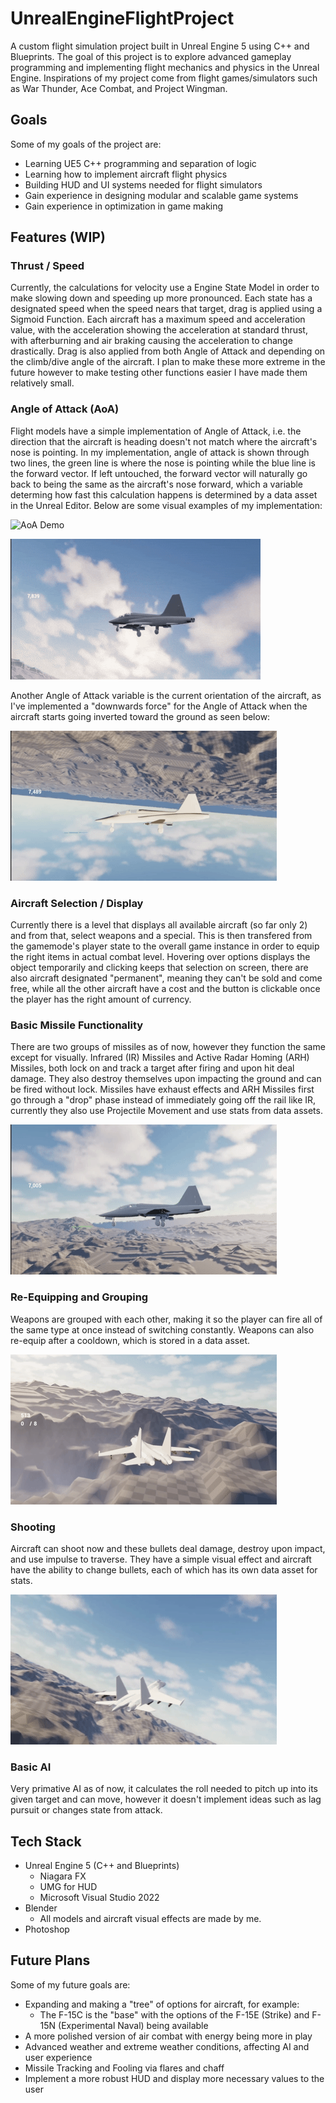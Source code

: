 # UnrealEngineFlightProject

A custom flight simulation project built in Unreal Engine 5 using C++ and Blueprints.
The goal of this project is to explore advanced gameplay programming and implementing flight mechanics and physics in the Unreal Engine.
Inspirations of my project come from flight games/simulators such as War Thunder, Ace Combat, and Project Wingman.

## Goals
Some of my goals of the project are:
- Learning UE5 C++ programming and separation of logic
- Learning how to implement aircraft flight physics
- Building HUD and UI systems needed for flight simulators
- Gain experience in designing modular and scalable game systems
- Gain experience in optimization in game making

## Features (WIP)

### Thrust / Speed
Currently, the calculations for velocity use a Engine State Model in order to make slowing down and speeding up more pronounced. Each state has a designated speed when the speed nears that target, drag is applied using a Sigmoid Function.
Each aircraft has a maximum speed and acceleration value, with the acceleration showing the acceleration at standard thrust, with afterburning and air braking causing the acceleration to change drastically. Drag is also applied from both Angle of Attack and depending on the climb/dive angle of the aircraft. I plan to make these more extreme in the future however to make testing other functions easier I have made them relatively small.

### Angle of Attack (AoA)
Flight models have a simple implementation of Angle of Attack, i.e. the direction that the aircraft is heading doesn't not match where the aircraft's nose is pointing. In my implementation, angle of attack is shown through two lines,
the green line is where the nose is pointing while the blue line is the forward vector. If left untouched, the forward vector will naturally go back to being the same as the aircraft's nose forward, which a variable determing how fast this 
calculation happens is determined by a data asset in the Unreal Editor. Below are some visual examples of my implementation:

![AoA Demo](Gifs/AoA-Gif.gif)

![AoA Sideview Demo](Gifs/AoA-Angle2-Gif.gif)

Another Angle of Attack variable is the current orientation of the aircraft, as I've implemented a "downwards force" for the Angle of Attack when the aircraft starts going inverted toward the ground as seen below:

![AoA Gravity Demo](Gifs/Gravity-Gif.gif)

### Aircraft Selection / Display
Currently there is a level that displays all available aircraft (so far only 2) and from that, select weapons and a special. This is then transfered from the gamemode's player state to the overall game instance in order to equip the right 
items in actual combat level. Hovering over options displays the object temporarily and clicking keeps that selection on screen, there are also aircraft designated "permanent", meaning they can't be sold and come free, while all the other aircraft have a cost and the button is clickable once the player has the right amount of currency.

### Basic Missile Functionality
There are two groups of missiles as of now, however they function the same except for visually. Infrared (IR) Missiles and Active Radar Homing (ARH) Missiles, both lock on and track a target after firing and upon hit deal damage. They also destroy themselves upon impacting the ground and can be fired without lock. Missiles have exhaust effects and ARH Missiles first go through a "drop" phase instead of immediately going off the rail like IR, currently they also use Projectile Movement and use stats from data assets.

![Missile Launch Demo](Gifs/Missile-Gif.gif)

### Re-Equipping and Grouping
Weapons are grouped with each other, making it so the player can fire all of the same type at once instead of switching constantly. Weapons can also re-equip after a cooldown, which is stored in a data asset.

![Re-Equip Demo](Gifs/ReEquip-Gif.gif)

### Shooting
Aircraft can shoot now and these bullets deal damage, destroy upon impact, and use impulse to traverse. They have a simple visual effect and aircraft have the ability to change bullets, each of which has its own data asset for stats.

![Shooting-Demo](Gifs/Shoot-Gif.gif)

### Basic AI
Very primative AI as of now, it calculates the roll needed to pitch up into its given target and can move, however it doesn't implement ideas such as lag pursuit or changes state from attack.

## Tech Stack
- Unreal Engine 5 (C++ and Blueprints)
  - Niagara FX
  - UMG for HUD
  - Microsoft Visual Studio 2022
- Blender
  - All models and aircraft visual effects are made by me.
- Photoshop

## Future Plans
Some of my future goals are:
- Expanding and making a "tree" of options for aircraft, for example:
  - The F-15C is the "base" with the options of the F-15E (Strike) and F-15N (Experimental Naval) being available
- A more polished version of air combat with energy being more in play
- Advanced weather and extreme weather conditions, affecting AI and user experience
- Missile Tracking and Fooling via flares and chaff
- Implement a more robust HUD and display more necessary values to the user
